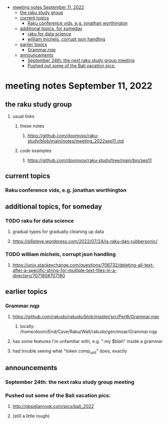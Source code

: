- [meeting notes September 11, 2022](#org5aef1ba)
  - [the raku study group](#orgf13aeb9)
  - [current topics](#org4042277)
    - [Raku conference vids, e.g. jonathan worthington](#org74ee858)
  - [additional topics, for someday](#org7eaf247)
    - [raku for data science](#orgad620a9)
    - [william michels, corrupt json handling](#org585190f)
  - [earlier topics](#org859e338)
    - [Grammar.nqp](#orgbe9b102)
  - [announcements](#org34407ff)
    - [September 24th: the next raku study group meeting](#org175b6a5)
    - [Pushed out some of the Bali vacation pics:](#org63cc80d)


<a id="org5aef1ba"></a>

# meeting notes September 11, 2022


<a id="orgf13aeb9"></a>

## the raku study group

1.  usual links

    1.  these notes
    
        1.  <https://github.com/doomvox/raku-study/blob/main/notes/meeting_2022sep11.md>
    
    2.  code examples
    
        1.  <https://github.com/doomvox/raku-study/tree/main/bin/sep11>


<a id="org4042277"></a>

## current topics


<a id="org74ee858"></a>

### Raku conference vids, e.g. jonathan worthington


<a id="org7eaf247"></a>

## additional topics, for someday


<a id="orgad620a9"></a>

### TODO raku for data science

1.  gradual types for gradually cleaning up data

2.  <https://p6steve.wordpress.com/2022/07/24/is-raku-dan-rubbersonic/>


<a id="org585190f"></a>

### TODO william michels, corrupt json handling

1.  <https://unix.stackexchange.com/questions/706732/deleting-all-text-after-a-specific-string-for-multiple-text-files-in-a-directory/707180#707180>


<a id="org859e338"></a>

## earlier topics


<a id="orgbe9b102"></a>

### Grammar.nqp

1.  <https://github.com/rakudo/rakudo/blob/master/src/Perl6/Grammar.nqp>

    1.  locally: /home/doom/End/Cave/Raku/Wall/rakudo/gen/moar/Grammar.nqp

2.  has some features I'm unfamiliar with, e.g. ":my $blah" inside a grammar

3.  had trouble seeing what "token comp<sub>unit</sub>" does, exactly


<a id="org34407ff"></a>

## announcements


<a id="org175b6a5"></a>

### September 24th: the next raku study group meeting


<a id="org63cc80d"></a>

### Pushed out some of the Bali vacation pics:

1.  <http://obsidianrook.com/pics/bali_2022>

2.  (still a little rough)
